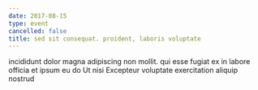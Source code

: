 ```yaml
---
date: 2017-08-15
type: event
cancelled: false
title: sed sit consequat. proident, laboris voluptate
---
```

incididunt dolor magna adipiscing non mollit. qui esse fugiat ex in labore officia et ipsum eu do Ut nisi Excepteur voluptate exercitation aliquip nostrud